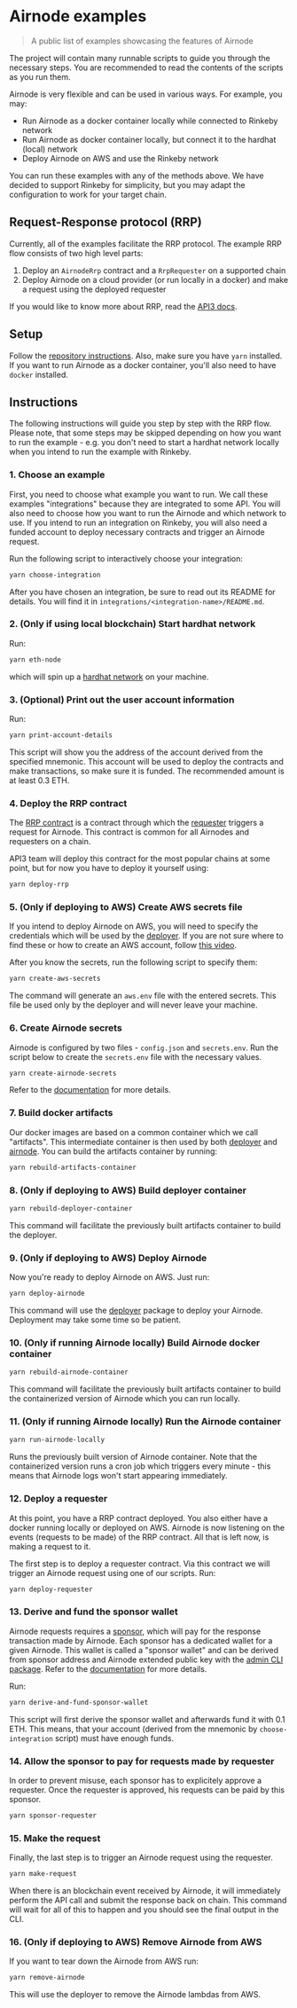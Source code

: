# Airnode examples

> A public list of examples showcasing the features of Airnode

The project will contain many runnable scripts to guide you through the necessary steps. You are recommended to read the
contents of the scripts as you run them.

Airnode is very flexible and can be used in various ways. For example, you may:
- Run Airnode as a docker container locally while connected to Rinkeby network
- Run Airnode as docker container locally, but connect it to the hardhat (local) network
- Deploy Airnode on AWS and use the Rinkeby network

You can run these examples with any of the methods above. We have decided to support Rinkeby for simplicity, but you may
adapt the configuration to work for your target chain.

## Request-Response protocol (RRP)

Currently, all of the examples facilitate the RRP protocol. The example RRP flow consists of two high level parts:
1. Deploy an `AirnodeRrp` contract and a `RrpRequester` on a supported chain
2. Deploy Airnode on a cloud provider (or run locally in a docker) and make a request using the deployed requester

If you would like to know more about RRP, read the [API3 docs](https://docs.api3.org/airnode/next/concepts/).

## Setup

Follow the [repository instructions](https://github.com/api3dao/airnode#instructions). Also, make sure you have `yarn`
installed. If you want to run Airnode as a docker container, you'll also need to have `docker` installed.

## Instructions

The following instructions will guide you step by step with the RRP flow. Please note, that some steps may be skipped
depending on how you want to run the example - e.g. you don't need to start a hardhat network locally when you intend to
run the example with Rinkeby.

### 1. Choose an example

First, you need to choose what example you want to run. We call these examples "integrations" because they are
integrated to some API. You will also need to choose how you want to run the Airnode and which network to use. If you
intend to run an integration on Rinkeby, you will also need a funded account to deploy necessary contracts and trigger
an Airnode request.

Run the following script to interactively choose your integration:
```sh
yarn choose-integration
```

After you have chosen an integration, be sure to read out its README for details. You will find it in
`integrations/<integration-name>/README.md`.

### 2. (Only if using local blockchain) Start hardhat network

Run:
```sh
yarn eth-node
```

which will spin up a [hardhat network](https://hardhat.org/hardhat-network/) on your machine.

### 3. (Optional) Print out the user account information

Run:

```sh
yarn print-account-details
```

This script will show you the address of the account derived from the specified mnemonic. This account will be used to
deploy the contracts and make transactions, so make sure it is funded. The recommended amount is at least 0.3 ETH.

### 4. Deploy the RRP contract

The [RRP contract](https://docs.api3.org/airnode/next/concepts/#airnoderrp-sol) is a contract through which the
[requester](https://docs.api3.org/airnode/next/concepts/requester.html) triggers a request for Airnode. This contract is
common for all Airnodes and requesters on a chain.

API3 team will deploy this contract for the most popular chains at some point, but for now you have to deploy it
yourself using:

```sh
yarn deploy-rrp
```

### 5. (Only if deploying to AWS) Create AWS secrets file

If you intend to deploy Airnode on AWS, you will need to specify the credentials which will be used by the
[deployer](https://github.com/api3dao/airnode/tree/master/packages/deployer). If you are not sure where to find these or
how to create an AWS account, follow [this video](https://www.youtube.com/watch?v=KngM5bfpttA).

After you know the secrets, run the following script to specify them:

```sh
yarn create-aws-secrets
```

The command will generate an `aws.env` file with the entered secrets. This file be used only by the deployer and will
never leave your machine.

### 6. Create Airnode secrets

Airnode is configured by two files - `config.json` and `secrets.env`. Run the script below to create the `secrets.env`
file with the necessary values.

```sh
yarn create-airnode-secrets
```

Refer to the
[documentation](https://docs.api3.org/airnode/next/grp-providers/guides/build-an-airnode/configuring-airnode.html) for
more details.

### 7. Build docker artifacts

Our docker images are based on a common container which we call "artifacts". This intermediate container is then used by
both [deployer](https://github.com/api3dao/airnode/tree/master/packages/deployer) and
[airnode](https://github.com/api3dao/airnode/tree/master/packages/node). You can build the artifacts container by
running:

```sh
yarn rebuild-artifacts-container
```

### 8. (Only if deploying to AWS) Build deployer container

```sh
yarn rebuild-deployer-container
```

This command will facilitate the previously built artifacts container to build the deployer.

### 9. (Only if deploying to AWS) Deploy Airnode

Now you're ready to deploy Airnode on AWS. Just run:

```sh
yarn deploy-airnode
```

This command will use the [deployer](https://github.com/api3dao/airnode/tree/master/packages/deployer) package to deploy
your Airnode. Deployment may take some time so be patient.

### 10. (Only if running Airnode locally) Build Airnode docker container

```sh
yarn rebuild-airnode-container
```

This command will facilitate the previously built artifacts container to build the containerized version of Airnode
which you can run locally.

### 11. (Only if running Airnode locally) Run the Airnode container

```sh
yarn run-airnode-locally
```

Runs the previously built version of Airnode container. Note that the containerized version runs a cron job which
triggers every minute - this means that Airnode logs won't start appearing immediately.

### 12. Deploy a requester

At this point, you have a RRP contract deployed. You also either have a docker running locally or deployed on AWS.
Airnode is now listening on the events (requests to be made) of the RRP contract. All that is left now, is making a
request to it. 

The first step is to deploy a requester contract. Via this contract we will trigger an Airnode request using one of our
scripts. Run:

```sh
yarn deploy-requester
```

### 13. Derive and fund the sponsor wallet

Airnode requests requires a [sponsor](https://docs.api3.org/airnode/next/concepts/sponsor.html), which will pay for the
response transaction made by Airnode. Each sponsor has a dedicated wallet for a given Airnode. This wallet is called a
"sponsor wallet" and can be derived from sponsor address and Airnode extended public key with the [admin CLI
package](https://github.com/api3dao/airnode/tree/master/packages/admin). Refer to the
[documentation](https://docs.api3.org/airnode/next/grp-developers/requesters-sponsors.html#how-to-derive-a-sponsor-wallet)
for more details.

Run:
```sh
yarn derive-and-fund-sponsor-wallet
```

This script will first derive the sponsor wallet and afterwards fund it with 0.1 ETH. This means, that your account
(derived from the mnemonic by `choose-integration` script) must have enough funds.

### 14. Allow the sponsor to pay for requests made by requester

In order to prevent misuse, each sponsor has to explicitely approve a requester. Once the requester is approved, his
requests can be paid by this sponsor. 

```sh
yarn sponsor-requester
```

### 15. Make the request

Finally, the last step is to trigger an Airnode request using the requester.

```sh
yarn make-request
```

When there is an blockchain event received by Airnode, it will immediately perform the API call and submit the response
back on chain. This command will wait for all of this to happen and you should see the final output in the CLI.

### 16. (Only if deploying to AWS) Remove Airnode from AWS

If you want to tear down the Airnode from AWS run:

```sh
yarn remove-airnode
```

This will use the deployer to remove the Airnode lambdas from AWS.
